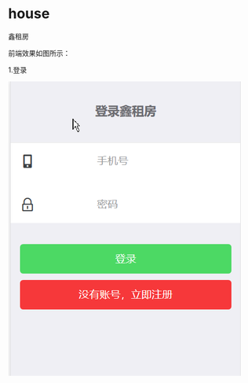 # house
鑫租房

前端效果如图所示：

1.登录

![登录](https://github.com/huangguixin/house/blob/master/%E5%89%8D%E5%8F%B0%E5%9B%BE%E7%89%87/%E7%99%BB%E5%BD%95.png)
